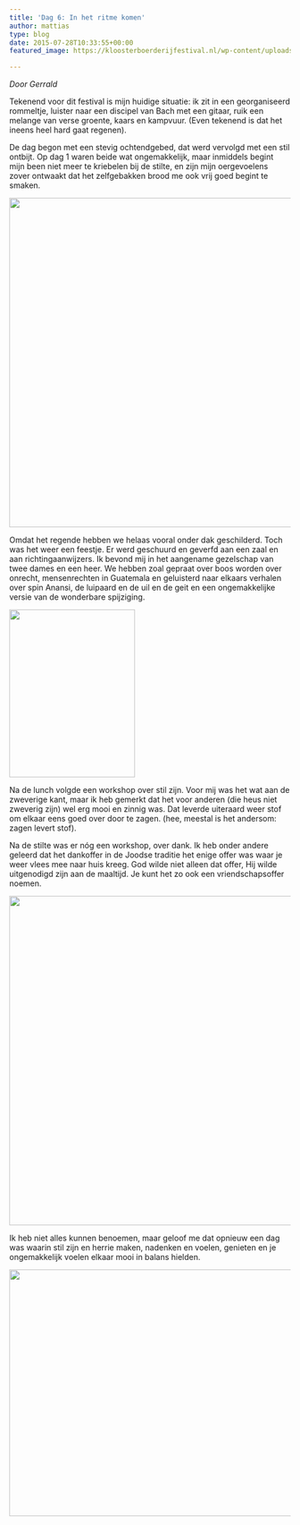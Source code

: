```yaml
---
title: 'Dag 6: In het ritme komen'
author: mattias
type: blog
date: 2015-07-28T10:33:55+00:00
featured_image: https://kloosterboerderijfestival.nl/wp-content/uploads/2015/07/P7264560-e1438079152476.jpg

---
```

_Door Gerrald_

Tekenend voor dit festival is mijn huidige situatie: ik zit in een georganiseerd rommeltje, luister naar een discipel van Bach met een gitaar, ruik een melange van verse groente, kaars en kampvuur. (Even tekenend is dat het ineens heel hard gaat regenen).

De dag begon met een stevig ochtendgebed, dat werd vervolgd met een stil ontbijt. Op dag 1 waren beide wat ongemakkelijk, maar inmiddels begint mijn been niet meer te kriebelen bij de stilte, en zijn mijn oergevoelens zover ontwaakt dat het zelfgebakken brood me ook vrij goed begint te smaken.
  
[<img class="alignnone wp-image-2100 size-large" src="http://www.kloosterboerderijfestival.nl/wp-content/uploads/2015/07/P7254532-785x589.jpg" alt="" width="785" height="589" srcset="http://www.kloosterboerderijfestival.nl/wp-content/uploads/2015/07/P7254532-785x589.jpg 785w, http://www.kloosterboerderijfestival.nl/wp-content/uploads/2015/07/P7254532-300x225.jpg 300w, http://www.kloosterboerderijfestival.nl/wp-content/uploads/2015/07/P7254532-600x450.jpg 600w, http://www.kloosterboerderijfestival.nl/wp-content/uploads/2015/07/P7254532.jpg 1024w" sizes="(max-width: 785px) 100vw, 785px" />][1]
  
Omdat het regende hebben we helaas vooral onder dak geschilderd. Toch was het weer een feestje. Er werd geschuurd en geverfd aan een zaal en aan richtingaanwijzers. Ik bevond mij in het aangename gezelschap van twee dames en een heer. We hebben zoal gepraat over boos worden over onrecht, mensenrechten in Guatemala en geluisterd naar elkaars verhalen over spin Anansi, de luipaard en de uil en de geit en een ongemakkelijke versie van de wonderbare spijziging.
  
[<img class="alignnone wp-image-2098 size-medium" src="http://www.kloosterboerderijfestival.nl/wp-content/uploads/2015/07/P7264554-e1438079554761-225x300.jpg" alt="" width="225" height="300" srcset="http://www.kloosterboerderijfestival.nl/wp-content/uploads/2015/07/P7264554-e1438079554761-225x300.jpg 225w, http://www.kloosterboerderijfestival.nl/wp-content/uploads/2015/07/P7264554-e1438079554761.jpg 768w, http://www.kloosterboerderijfestival.nl/wp-content/uploads/2015/07/P7264554-e1438079554761-600x800.jpg 600w" sizes="(max-width: 225px) 100vw, 225px" />][2]
  
Na de lunch volgde een workshop over stil zijn. Voor mij was het wat aan de zweverige kant, maar ik heb gemerkt dat het voor anderen (die heus niet zweverig zijn) wel erg mooi en zinnig was. Dat leverde uiteraard weer stof om elkaar eens goed over door te zagen. (hee, meestal is het andersom: zagen levert stof).

Na de stilte was er nóg een workshop, over dank. Ik heb onder andere geleerd dat het dankoffer in de Joodse traditie het enige offer was waar je weer vlees mee naar huis kreeg. God wilde niet alleen dat offer, Hij wilde uitgenodigd zijn aan de maaltijd. Je kunt het zo ook een vriendschapsoffer noemen.
  
[<img class="alignnone wp-image-2099 size-large" src="http://www.kloosterboerderijfestival.nl/wp-content/uploads/2015/07/P7264564-785x589.jpg" alt="" width="785" height="589" srcset="http://www.kloosterboerderijfestival.nl/wp-content/uploads/2015/07/P7264564-785x589.jpg 785w, http://www.kloosterboerderijfestival.nl/wp-content/uploads/2015/07/P7264564-300x225.jpg 300w, http://www.kloosterboerderijfestival.nl/wp-content/uploads/2015/07/P7264564-600x450.jpg 600w, http://www.kloosterboerderijfestival.nl/wp-content/uploads/2015/07/P7264564.jpg 1024w" sizes="(max-width: 785px) 100vw, 785px" />][3]
  
Ik heb niet alles kunnen benoemen, maar geloof me dat opnieuw een dag was waarin stil zijn en herrie maken, nadenken en voelen, genieten en je ongemakkelijk voelen elkaar mooi in balans hielden.

[<img class="alignnone wp-image-2094 size-large" src="http://www.kloosterboerderijfestival.nl/wp-content/uploads/2015/07/WP_20150726_06_10_17_Pro-e1438079308662-785x441.jpg" alt="" width="785" height="441" srcset="http://www.kloosterboerderijfestival.nl/wp-content/uploads/2015/07/WP_20150726_06_10_17_Pro-e1438079308662-785x441.jpg 785w, http://www.kloosterboerderijfestival.nl/wp-content/uploads/2015/07/WP_20150726_06_10_17_Pro-e1438079308662-300x169.jpg 300w, http://www.kloosterboerderijfestival.nl/wp-content/uploads/2015/07/WP_20150726_06_10_17_Pro-e1438079308662-600x337.jpg 600w, http://www.kloosterboerderijfestival.nl/wp-content/uploads/2015/07/WP_20150726_06_10_17_Pro-e1438079308662.jpg 1024w" sizes="(max-width: 785px) 100vw, 785px" />][4]

 [1]: http://www.kloosterboerderijfestival.nl/wp-content/uploads/2015/07/P7254532.jpg
 [2]: http://www.kloosterboerderijfestival.nl/wp-content/uploads/2015/07/P7264554-e1438079554761.jpg
 [3]: http://www.kloosterboerderijfestival.nl/wp-content/uploads/2015/07/P7264564.jpg
 [4]: http://www.kloosterboerderijfestival.nl/wp-content/uploads/2015/07/WP_20150726_06_10_17_Pro-e1438079308662.jpg